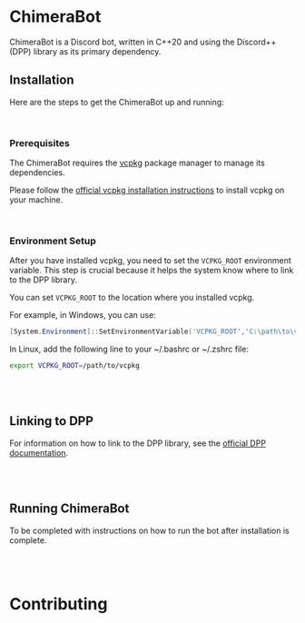 # ChimeraBot

ChimeraBot is a Discord bot, written in C++20 and using the Discord++ (DPP) library as its primary dependency.

## Installation

Here are the steps to get the ChimeraBot up and running:

<br />

### Prerequisites

The ChimeraBot requires the [vcpkg](https://github.com/Microsoft/vcpkg) package manager to manage its dependencies.

Please follow the [official vcpkg installation instructions](https://github.com/microsoft/vcpkg#quick-start) to install vcpkg on your machine.

<br />

### Environment Setup

After you have installed vcpkg, you need to set the `VCPKG_ROOT` environment variable. This step is crucial because it helps the system know where to link to the DPP library.

You can set `VCPKG_ROOT` to the location where you installed vcpkg.

For example, in Windows, you can use:

```powershell
[System.Environment]::SetEnvironmentVariable('VCPKG_ROOT','C:\path\to\vcpkg', [System.EnvironmentVariableTarget]::User)
```

In Linux, add the following line to your ~/.bashrc or ~/.zshrc file:
```bash
export VCPKG_ROOT=/path/to/vcpkg
```
<br />
<br />

## Linking to DPP
For information on how to link to the DPP library, see the [official DPP documentation](https://dpp.dev/install-vcpkg.html).

<br />
<br />

## Running ChimeraBot
To be completed with instructions on how to run the bot after installation is complete.

<br />
<br />

# Contributing
